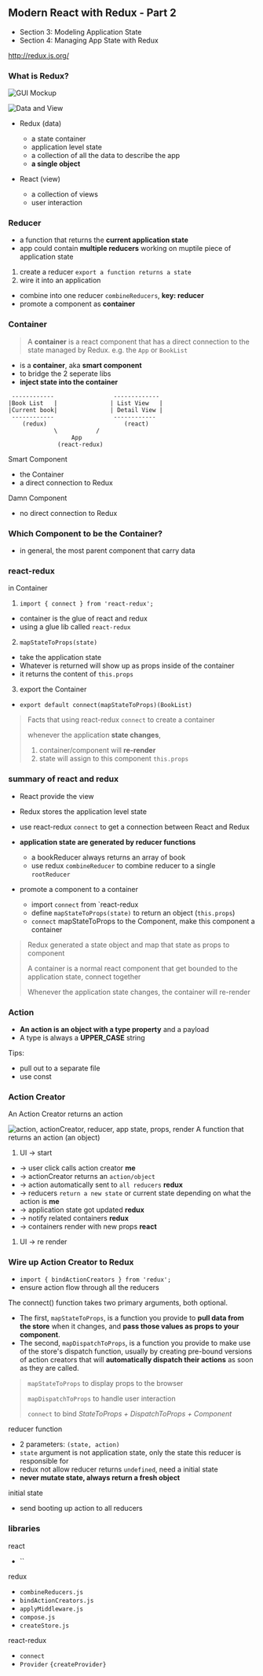 Modern React with Redux - Part 2
---------------------------

- Section 3: Modeling Application State
- Section 4: Managing App State with Redux

http://redux.js.org/

### What is Redux?

![GUI Mockup](./redux_mockup.png)

![Data and View](./redux_diagram.png)

- Redux (data)
  + a state container
  + application level state
  + a collection of all the data to describe the app
  + **a single object**

- React (view)
  + a collection of views
  + user interaction

### Reducer
- a function that returns the **current application state**
- app could contain **multiple reducers** working on muptile piece of application state

1. create a reducer `export a function returns a state`
2. wire it into an application 
  - combine into one reducer `combineReducers`, **key: reducer**
  - promote a component as **container** 

### Container

> A **container** is a react component that has a direct connection to the state managed by Redux. e.g. the `App` or `BookList`

- is a **container**, aka **smart component**
- to bridge the 2 seperate libs
- **inject state into the container**

```
 ------------                 -------------
|Book List   |               | List View   |
|Current book|               | Detail View |
 ------------                 ------------ 
    (redux)                      (react)
             \           /
                  App 
              (react-redux)
```

Smart Component
- the Container
- a direct connection to Redux

Damn Component
- no direct connection to Redux

### Which Component to be the Container?
- in general, the most parent component that carry data

### react-redux

in Container
1. `import { connect } from 'react-redux';`
  - container is the glue of react and redux
  - using a glue lib called `react-redux`
2. `mapStateToProps(state)`
  - take the application state
  - Whatever is returned will show up as props inside of the container
  - it returns the content of `this.props`
3. export the Container
  - `export default connect(mapStateToProps)(BookList)`

> Facts that using react-redux `connect` to create a container
> 
> whenever the application **state changes**, 
>   1. container/component will **re-render**
>   2. state will assign to this component `this.props`


### summary of react and redux

- React provide the view
- Redux stores the application level state
- use react-redux `connect` to get a connection between React and Redux

- **application state are generated by reducer functions**
  - a bookReducer always returns an array of book
  - use redux `combineReducer` to combine reducer to a single `rootReducer`

- promote a component to a container
  - import `connect` from `react-redux
  - define `mapStateToProps(state)` to return an object (`this.props`)
  - `connect` mapStateToProps to the Component, make this component a container 


> Redux generated a state object and map that state as props to component
>
> A container is a normal react component that get bounded to the application state, connect together
>
> Whenever the application state changes, the container will re-render 

### Action

- **An action is an object with a type property** and a payload
- A type is always a **UPPER_CASE** string

Tips: 
- pull out to a separate file
- use const

### Action Creator

An Action Creator returns an action

![action, actionCreator, reducer, app state, props, render](./redux_action.png)
A function that returns an action (an object)

1. UI -> start
- -> user click calls action creator **me**
- -> actionCreator returns an `action/object` 
- -> action automatically sent to `all reducers` **redux**
- -> reducers `return a new state` or current state depending on what the action is **me**
- -> application state got updated **redux**
- -> notify related containers **redux**
- -> containers render with new props **react**
1. UI -> re render

### Wire up Action Creator to Redux
- `import { bindActionCreators } from 'redux';`
- ensure action flow through all the reducers

The connect() function takes two primary arguments, both optional. 
- The first, `mapStateToProps`, is a function you provide to **pull data from the store** when it changes, and **pass those values as props to your component**. 
-  The second, `mapDispatchToProps`, is a function you provide to make use of the store's dispatch function, usually by creating pre-bound versions of action creators that will **automatically dispatch their actions** as soon as they are called.

> `mapStateToProps` to display props to the browser
>
> `mapDispatchToProps` to handle user interaction
>
> `connect` to bind *StateToProps + DispatchToProps + Component*


reducer function
- 2 parameters: `(state, action)`
- `state` argument is not application state, only the state this reducer is responsible for
- redux not allow reducer returns `undefined`, need a initial state
- **never mutate state, always return a fresh object**

initial state
- send booting up action to all reducers

### libraries

react
- ``

redux
- `combineReducers.js`
- `bindActionCreators.js`
- `applyMiddleware.js`
- `compose.js`
- `createStore.js`

react-redux
- `connect`
- `Provider` `{createProvider}`

